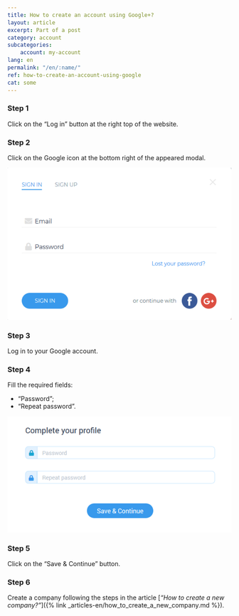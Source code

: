 ```yaml
---
title: How to create an account using Google+?
layout: article
excerpt: Part of a post
category: account
subcategories:
    account: my-account
lang: en
permalink: "/en/:name/"
ref: how-to-create-an-account-using-google
cat: some
---
```


### **Step 1**

Click on the “Log in” button at the right top of the website.

### **Step 2**

Click on the Google icon at the bottom right of the appeared modal.

![How_to_create_an_account_using_google1](/assets/images/how_to_create_an_account_using_google1.png)

### **Step 3**

Log in to your Google account.

### **Step 4**

Fill the required fields:
- “Password”;
- “Repeat password”.

![How_to_create_an_account_using_google2](/assets/images/how_to_create_an_account_using_google2.png)

### **Step 5**

Click on the “Save & Continue” button.

### **Step 6**	

Create a company following the steps in the article [*“How to create a new company?”*]({% link _articles-en/how_to_create_a_new_company.md %}).
